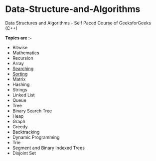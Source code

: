 # Data-Structure-and-Algorithms
Data Structures and Algorithms - Self Paced Course of GeeksforGeeks (C++)

**Topics are :-**

 - Bitwise
 - Mathematics
 - Recursion
 - Array
 - [Searching](https://github.com/tjanhvi/Data-Structure-and-Algorithms/blob/main/Searching/README.md)
 - [Sorting](https://github.com/tjanhvi/Data-Structure-and-Algorithms/blob/main/Sorting/README.md)
 - Matrix
 - Hashing
 - Strings
 - Linked List
 - Queue
 - Tree
 - Binary Search Tree
 - Heap
 - Graph
 - Greedy
 - Backtracking
 - Dynamic Programming
 - Trie
 - Segment and Binary Indexed Trees
 - Disjoint Set
